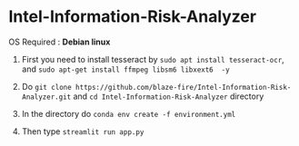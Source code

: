 # Intel-Information-Risk-Analyzer

OS Required : **Debian linux**
<br>
1) First you need to install tesseract by `sudo apt install tesseract-ocr`, and `sudo apt-get install ffmpeg libsm6 libxext6  -y`

2) Do `git clone https://github.com/blaze-fire/Intel-Information-Risk-Analyzer.git` and `cd Intel-Information-Risk-Analyzer` directory <br>

3) In the directory do `conda env create -f environment.yml`

4) Then type `streamlit run app.py`
